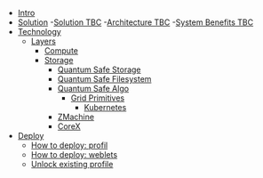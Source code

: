 - [Intro](intro/grant_intro.md)
- [Solution](solution/solution.md)
    -[Solution TBC](solution/solution.md)
    -[Architecture TBC](solution/architecture.md)
    -[System Benefits TBC](solution/benefits.md)
- [Technology](technology/technology.md)
    - [Layers](technology/layers/technology_layers.md) 
        - [Compute](technology/primitives/compute/compute.md)
        - [Storage](technology/qsss/qsss_home.md)
          - [Quantum Safe Storage](technology/qsss/qsss_home.md)
          - [Quantum Safe Filesystem](technology/qsss/qss_filesystem.md)
          - [Quantum Safe Algo](technology/qsss/qss_algorithm.md)
              - [Grid Primitives](technology/primitives/primitives.md)
                 - [Kubernetes](technology/primitives/compute/zkube.md) 
          - [ZMachine](technology/primitives/compute/zmachine.md)
          - [CoreX](technology/primitives/compute/corex.md)
- [Deploy]()
	- [How to deploy: profil](weblets/weblets_profile_manager.md)
	- [How to deploy: weblets](weblets/weblets_casper.md)
	- [Unlock existing profile](weblets/profile_manager_unlock.md)







<!-- - [GRANT description](./research_intro.md) -->
<!-- - [Milestone 1: CasperLabs 1-click blockchain node deployment]()
	- [Decentralised Cloud](./intro/research_intro.md)
	- [Implementation](./implementation/implementation.md)
	- [Limitations](./implementation/limitations.md)
	- [Conclusion](./conclusion.md)
- [Milstone 2: CasperLabs blockchain pruning solution design]()
	- [Intro](./intro37/research_intro.md)
	- [Status Quo](./status_quo/status_quo_intro.md)
	- [Literature](./literature/literature.md)
	- [Decentralized Cloud](./decentralized_cloud/decentralized_cloud.md)
  		- [tf_quantum_safe_storage](./solution/tf_quantum_safe_storage.md)
		- [requirements](./requirements/requirements.md)
 	- [Research](./research/research.md)
		- [casper_deployment](./research/deployment/casper_deployment.md)
		- [qsfs_performance](./research/qsfs_performance.md)
		- [storage_integration](./research/storage_integration.md)
	- [Solution](./solution/solution.md)
		- [tf_quantum_safe_storage](./solution/tf_quantum_safe_storage.md)
	- [Implementation](./implementation/implementation.md)
	- [Limitations](./implementation/limitations.md)
	- [Conclusion](./conclusion.md)
- [Milestone 3: CasperLabs blockchain pruning solution implementation]()
- [acknowledgement](./acknowledgement.md) -->
